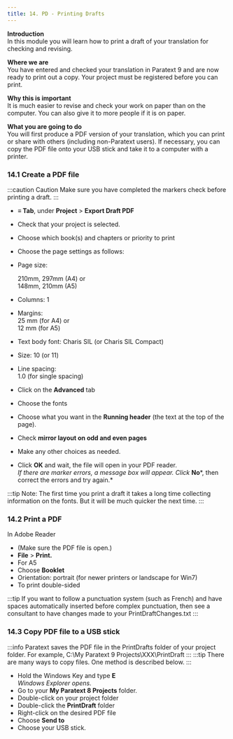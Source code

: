 ```yaml
---
title: 14. PD - Printing Drafts
---
```

**Introduction**  
In this module you will learn how to print a draft of your translation for checking and revising.

**Where we are**  
You have entered and checked your translation in Paratext 9 and are now ready to print out a copy. Your project must be registered before you can print.

**Why this is important**  
It is much easier to revise and check your work on paper than on the computer. You can also give it to more people if it is on paper.

**What you are going to do**  
You will first produce a PDF version of your translation, which you can print or share with others (including non-Paratext users). If necessary, you can copy the PDF file onto your USB stick and take it to a computer with a printer.

### 14.1 Create a PDF file
:::caution Caution
Make sure you have completed the markers check before printing a draft.
:::

-   **≡ Tab**, under **Project** \> **Export Draft PDF**
-   Check that your project is selected.
-   Choose which book(s) and chapters or priority to print
-   Choose the page settings as follows:
-   Page size:

    210mm, 297mm (A4) or  
    148mm, 210mm (A5)

-   Columns: 1
-   Margins:  
    25 mm (for A4) or  
    12 mm (for A5)

-   Text body font: Charis SIL (or Charis SIL Compact)
-   Size: 10 (or 11)
-   Line spacing:  
    1.0 (for single spacing)

-   Click on the **Advanced** tab
-   Choose the fonts
-   Choose what you want in the **Running header** (the text at the top of the page).
-   Check **mirror layout on odd and even pages**
-   Make any other choices as needed.
-   Click **OK** and wait, the file will open in your PDF reader.  
    *If there are marker errors, a message box will appear. Click* **No**\*, then correct the errors and try again.\*

:::tip
Note: The first time you print a draft it takes a long time collecting information on the fonts. But it will be much quicker the next time.
:::
### 14.2 Print a PDF
In Adobe Reader

-   (Make sure the PDF file is open.)
-   **File** \> **Print.**
-   For A5
-   Choose **Booklet**
-   Orientation: portrait (for newer printers or landscape for Win7)
-   To print double-sided

:::tip
If you want to follow a punctuation system (such as French) and have spaces automatically inserted before complex punctuation, then see a consultant to have changes made to your PrintDraftChanges.txt
:::

### 14.3 Copy PDF file to a USB stick
:::info
Paratext saves the PDF file in the PrintDrafts folder of your project folder. For example, C:\\My Paratext 9 Projects\\XXX\\PrintDraft
:::
:::tip
There are many ways to copy files. One method is described below.
:::
-   Hold the Windows Key and type **E**   
    *Windows Explorer opens.*
-   Go to your **My Paratext 8 Projects** folder.
-   Double-click on your project folder
-   Double-click the **PrintDraft** folder
-   Right-click on the desired PDF file
-   Choose **Send to**
-   Choose your USB stick.
